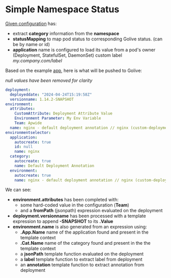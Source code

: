 # Simple Namespace Status

[Given configuration](./config.yaml) has:
* extract **category** information from the **namespace**
* **statusMapping** to map pod status to corresponding Golive status. (can be by name or id)
* **application** name is configured to load its value from a pod's owner (Deployment, StatefulSet, DaemonSet) custom label *my.company.com/label*

Based on the example [app](../app/app.yaml), here is what will be pushed to Golive:

*null values have been removed for clarity*
```yaml
deployment:
  deployeddate: "2024-04-24T15:19:58Z"
  versionname: 1.14.2-SNAPSHOT
environment:
  attributes:
    CustomAttribute: Deployment Attribute Value
    Environment Parameter: My Env Variable
    Team: Apwide
  name: nginx - default deployment annotation // nginx (custom-deployment-label) [custom-deployment-annotation]
environmentselector:
  application:
    autocreate: true
    id: null
    name: nginx
  category:
    autocreate: true
    name: Default Deployment Annotation
  environment:
    autocreate: true
    name: nginx - default deployment annotation // nginx (custom-deployment-label) [custom-deployment-annotation]

```

We can see:
* **environment.attributes** has been completed with:
  * some hard-coded value in the configuration (**Team**)
  * and a **fromPath** (jsonpath) expression evaluated on the deployment
* **deployment.versionname** has been processed with a template expression to append **-SNAPSHOT** to its **.Value** 
* **environment.name** is also generated from an expression using:
  * **.App.Name** name of the application found and present in the template context
  * **.Cat.Name** name of the category found and present in the the template context
  * a **jsonPath** template function evaluated on the deployment
  * a **label** template function to extract label from deployment
  * an **annotation** template function to extract annotation from deployment


